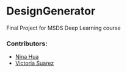 # DesignGenerator
Final Project for MSDS Deep Learning course

### Contributors:
- [Nina Hua](https://github.com/nina-hua)
- [Victoria Suarez](https://github.com/vasuarez)
